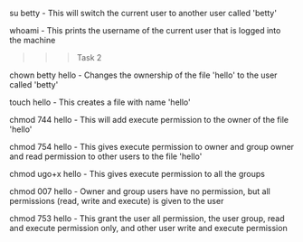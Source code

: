 su betty - This will switch the current user to another user called 'betty'

whoami - This prints the username of the current user that is logged into the machine

>>> Task 2

chown betty hello - Changes the ownership of the file 'hello' to the user called 'betty'

touch hello - This creates a file with name 'hello'

chmod 744 hello - This will add execute permission to the owner of the file 'hello'

chmod 754 hello - This gives execute permission to owner and group owner and read permission to other users to the file 'hello'

chmod ugo+x hello - This gives execute permission to all the groups

chmod 007 hello - Owner and group users have no permission, but all permissions (read, write and execute) is given to the user

chmod 753 hello - This grant the user all permission, the user group, read and execute permission only, and other user write and execute permission
